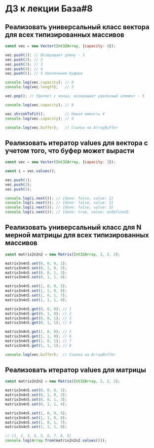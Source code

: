 # ДЗ к лекции База#8

## Реализовать универсальный класс вектора для всех типизированных массивов

```js
const vec = new Vector(Int32Array, {capacity: 4});

vec.push(1); // Возвращает длину - 1
vec.push(2); // 2
vec.push(3); // 3
vec.push(4); // 4
vec.push(5); // 5 Увеличение буфера

console.log(vec.capacity); // 8
console.log(vec.length);   // 5

vec.pop(); // Удаляет с конца, возвращает удаленный элемент - 5

console.log(vec.capacity); // 8

vec.shrinkToFit();         // Новая емкость 4
console.log(vec.capacity); // 4

console.log(vec.buffer);   // Ссылка на ArrayBuffer
```

## Реализовать итератор values для вектора с учетом того, что буфер может вырасти

```js
const vec = new Vector(Int32Array, {capacity: 1});

const i = vec.values();

vec.push(1);
vec.push(2);
vec.push(3);

console.log(i.next()); // {done: false, value: 1}
console.log(i.next()); // {done: false, value: 2}
console.log(i.next()); // {done: false, value: 3}
console.log(i.next()); // {done: true, value: undefined}
```

## Реализовать универсальный класс для N мерной матрицы для всех типизированных массивов

```js
const matrix2n2n2 = new Matrix(Int32Array, 2, 2, 2);

matrix3n4n5.set(0, 0, 0, 1);
matrix3n4n5.set(0, 1, 0, 2);
matrix3n4n5.set(0, 0, 1, 3);
matrix3n4n5.set(0, 1, 1, 4);

matrix3n4n5.set(1, 0, 0, 5);
matrix3n4n5.set(1, 1, 0, 6);
matrix3n4n5.set(1, 0, 1, 7);
matrix3n4n5.set(1, 1, 1, 8);

matrix3n4n5.get(0, 0, 0); // 1
matrix3n4n5.get(0, 1, 0); // 2
matrix3n4n5.get(0, 0, 1); // 3
matrix3n4n5.get(0, 1, 1); // 4

matrix3n4n5.get(1, 0, 0); // 5
matrix3n4n5.get(1, 1, 0); // 6
matrix3n4n5.get(1, 0, 1); // 7
matrix3n4n5.get(1, 1, 1); // 8

console.log(vec.buffer);  // Ссылка на ArrayBuffer
```

## Реализовать итератор values для матрицы

```js
const matrix2n2n2 = new Matrix(Int32Array, 2, 2, 2);

matrix3n4n5.set(0, 0, 0, 1);
matrix3n4n5.set(0, 1, 0, 2);
matrix3n4n5.set(0, 0, 1, 3);
matrix3n4n5.set(0, 1, 1, 4);

matrix3n4n5.set(1, 0, 0, 5);
matrix3n4n5.set(1, 1, 0, 6);
matrix3n4n5.set(1, 0, 1, 7);
matrix3n4n5.set(1, 1, 1, 8);

// [1, 2, 3, 4, 5, 6, 7, 8, 9]
console.log(Array.from(matrix2n2n2.values()));
```
